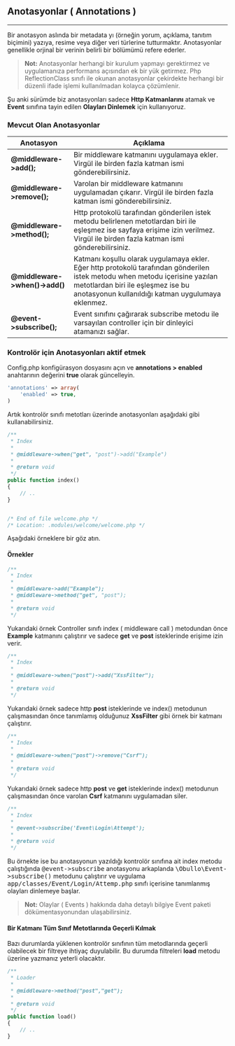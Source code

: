 
## Anotasyonlar ( Annotations )

------

Bir anotasyon aslında bir metadata yı (örneğin yorum,  açıklama, tanıtım biçimini) yazıya, resime veya diğer veri türlerine tutturmaktır. Anotasyonlar genellikle orjinal bir verinin belirli bir bölümümü refere ederler.

> **Not:** Anotasyonlar herhangi bir kurulum yapmayı gerektirmez ve uygulamanıza performans açısından ek bir yük getirmez. Php ReflectionClass sınıfı ile okunan anotasyonlar çekirdekte herhangi bir düzenli ifade işlemi kullanılmadan kolayca çözümlenir.

Şu anki sürümde biz anotasyonları sadece <b>Http Katmanlarını</b> atamak ve <b>Event</b> sınıfına tayin edilen <b>Olayları Dinlemek</b> için kullanıyoruz.

### Mevcut Olan Anotasyonlar

<table>
    <thead>
        <tr>
            <th>Anotasyon</th>    
            <th>Açıklama</th>
        </tr>
    </thead>
    <tbody>
        <tr>
            <td><b>@middleware->add();</b></td>
            <td>Bir middleware katmanını uygulamaya ekler. Virgül ile birden fazla katman ismi gönderebilirsiniz.</td>
        </tr>
        <tr>
            <td><b>@middleware->remove();</b></td>
            <td>Varolan bir middleware katmanını uygulamadan çıkarır. Virgül ile birden fazla katman ismi gönderebilirsiniz.</td>
        </tr>
        <tr>
            <td><b>@middleware->method();</b></td>
            <td>Http protokolü tarafından gönderilen istek metodu belirlenen metotlardan biri ile eşleşmez ise sayfaya erişime izin verilmez. Virgül ile birden fazla katman ismi gönderebilirsiniz.</td>
        </tr>
         <tr>
            <td><b>@middleware->when()->add()</b></td>
            <td>Katmanı koşullu olarak uygulamaya ekler. Eğer http protokolü tarafından gönderilen istek metodu when metodu içerisine yazılan metotlardan biri ile eşleşmez ise bu anotasyonun kullanıldığı katman uygulumaya eklenmez.</td>
        </tr>
        <tr>
            <td><b>@event->subscribe();</b></td>
            <td>Event sınıfını çağırarak subscribe metodu ile varsayılan controller için bir dinleyici atamanızı sağlar.</td>
        </tr>
    </tbody>
</table>

### Kontrolör için Anotasyonları aktif etmek

Config.php konfigürasyon dosyasını açın ve <b>annotations > enabled</b> anahtarının değerini <b>true</b> olarak güncelleyin.

```php
'annotations' => array(
    'enabled' => true,
)
```

Artık kontrolör sınıfı metotları üzerinde anotasyonları aşağıdaki gibi kullanabilirsiniz.

```php
/**
 * Index
 *
 * @middleware->when("get", "post")->add("Example")
 * 
 * @return void
 */
public function index()
{
    // ..
}


/* End of file welcome.php */
/* Location: .modules/welcome/welcome.php */
```

Aşağıdaki örneklere bir göz atın.


#### Örnekler

```php
/**
 * Index
 *
 * @middleware->add("Example");
 * @middleware->method("get", "post");
 *
 * @return void
 */
```

Yukarıdaki örnek Controller sınıfı index ( middleware call ) metodundan önce <b>Example</b> katmanını çalıştırır ve sadece <b>get</b> ve <b>post</b> isteklerinde erişime izin verir.

```php
/**
 * Index
 *
 * @middleware->when("post")->add("XssFilter");
 * 
 * @return void
 */
```

Yukarıdaki örnek sadece http <b>post</b> isteklerinde ve index() metodunun çalışmasından önce tanımlamış olduğunuz <b>XssFilter</b> gibi örnek bir katmanı çalıştırır.


```php
/**
 * Index
 *
 * @middleware->when("post")->remove("Csrf");
 *
 * @return void
 */
```

Yukarıdaki örnek sadece http <b>post</b> ve <b>get</b> isteklerinde index() metodunun çalışmasından önce varolan <b>Csrf</b> katmanını uygulamadan siler.


```php
/**
 * Index
 *
 * @event->subscribe('Event\Login\Attempt');
 *
 * @return void
 */
```

Bu örnekte ise bu anotasyonun yazıldığı kontrolör sınıfına ait index metodu çalıştığında <kbd>@event->subscribe</kbd> anotasyonu arkaplanda <kbd>\Obullo\Event->subscribe()</kbd> metodunu çalıştırır ve uygulama  <kbd>app/classes/Event/Login/Attemp.php</kbd> sınıfı içerisine tanımlanmış olayları dinlemeye başlar.

> **Not:** Olaylar ( Events ) hakkında daha detaylı bilgiye Event paketi dökümentasyonundan ulaşabilirsiniz.


#### Bir Katmanı Tüm Sınıf Metotlarında Geçerli Kılmak

Bazı durumlarda yüklenen kontrolör sınıfının tüm metodlarında geçerli olabilecek bir filtreye ihtiyaç duyulabilir. Bu durumda filtreleri <b>load</b> metodu üzerine yazmanız yeterli olacaktır.

```php
/**
 * Loader
 *
 * @middleware->method("post","get");
 * 
 * @return void
 */
public function load()
{
    // ..
}
```